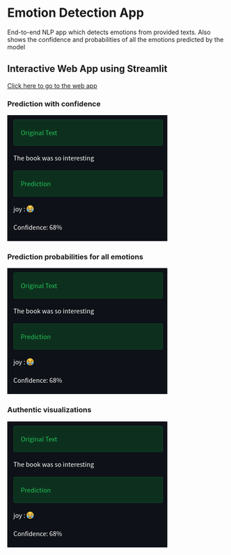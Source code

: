 # Emotion Detection App

End-to-end NLP app which detects emotions from provided texts. Also shows the confidence and probabilities of all the emotions predicted by the model

## Interactive Web App using Streamlit

[Click here to go to the web app]()

### Prediction with confidence
![prediction_img](assets/prediction.png)

### Prediction probabilities for all emotions
![proba_img](assets/prediction.png)

### Authentic visualizations
![visuals_img](assets/prediction.png)

